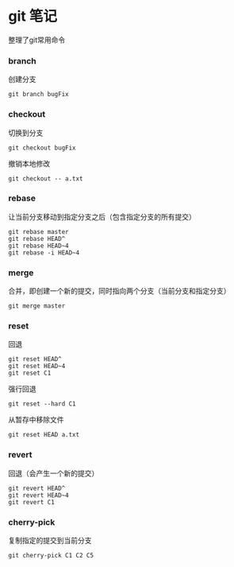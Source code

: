 # git 笔记

整理了git常用命令

### branch

创建分支
```
git branch bugFix
```

### checkout

切换到分支
```
git checkout bugFix
```

撤销本地修改
```
git checkout -- a.txt
```

### rebase 

让当前分支移动到指定分支之后（包含指定分支的所有提交）
```
git rebase master
git rebase HEAD^
git rebase HEAD~4
git rebase -i HEAD~4
```

### merge

合并，即创建一个新的提交，同时指向两个分支（当前分支和指定分支）
```
git merge master
```

### reset

回退
```
git reset HEAD^
git reset HEAD~4
git reset C1
```

强行回退
```
git reset --hard C1 
```

从暂存中移除文件
```
git reset HEAD a.txt
```

### revert

回退（会产生一个新的提交）
```
git revert HEAD^
git revert HEAD~4
git revert C1
```

### cherry-pick

复制指定的提交到当前分支
```
git cherry-pick C1 C2 C5
```
